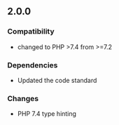 ## 2.0.0

### Compatibility
 - changed to PHP >7.4 from >=7.2
 
### Dependencies
 - Updated the code standard

### Changes
 - PHP 7.4 type hinting 
